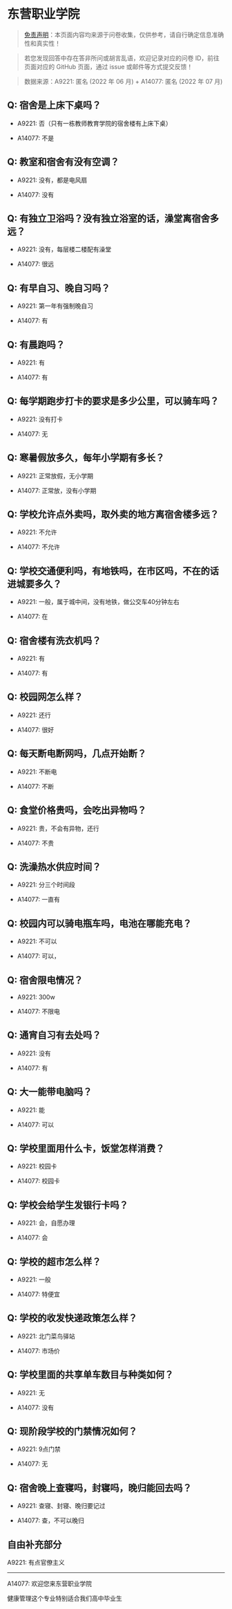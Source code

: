 # 东营职业学院

> [免责声明](https://colleges.chat/#_3)：本页面内容均来源于问卷收集，仅供参考，请自行确定信息准确性和真实性！

> 若您发现回答中存在答非所问或胡言乱语，欢迎记录对应的问卷 ID，前往页面对应的 GitHub 页面，通过 issue 或邮件等方式提交反馈！

> 数据来源：A9221: 匿名 (2022 年 06 月) + A14077: 匿名 (2022 年 07 月)

## Q: 宿舍是上床下桌吗？

- A9221: 否（只有一栋教师教育学院的宿舍楼有上床下桌）

- A14077: 不是

## Q: 教室和宿舍有没有空调？

- A9221: 没有，都是电风扇

- A14077: 没有

## Q: 有独立卫浴吗？没有独立浴室的话，澡堂离宿舍多远？

- A9221: 没有，每层楼二楼配有澡堂

- A14077: 很远

## Q: 有早自习、晚自习吗？

- A9221: 第一年有强制晚自习

- A14077: 有

## Q: 有晨跑吗？

- A9221: 有

- A14077: 有

## Q: 每学期跑步打卡的要求是多少公里，可以骑车吗？

- A9221: 没有打卡

- A14077: 无

## Q: 寒暑假放多久，每年小学期有多长？

- A9221: 正常放假，无小学期

- A14077: 正常放，没有小学期

## Q: 学校允许点外卖吗，取外卖的地方离宿舍楼多远？

- A9221: 不允许

- A14077: 不允许

## Q: 学校交通便利吗，有地铁吗，在市区吗，不在的话进城要多久？

- A9221: 一般，属于城中间，没有地铁，做公交车40分钟左右

- A14077: 在

## Q: 宿舍楼有洗衣机吗？

- A9221: 有

- A14077: 有

## Q: 校园网怎么样？

- A9221: 还行

- A14077: 很好

## Q: 每天断电断网吗，几点开始断？

- A9221: 不断电

- A14077: 不断

## Q: 食堂价格贵吗，会吃出异物吗？

- A9221: 贵，不会有异物，还行

- A14077: 不贵

## Q: 洗澡热水供应时间？

- A9221: 分三个时间段

- A14077: 一直有

## Q: 校园内可以骑电瓶车吗，电池在哪能充电？

- A9221: 不可以

- A14077: 可以，

## Q: 宿舍限电情况？

- A9221: 300w

- A14077: 不限电

## Q: 通宵自习有去处吗？

- A9221: 没有

- A14077: 有

## Q: 大一能带电脑吗？

- A9221: 能

- A14077: 可以

## Q: 学校里面用什么卡，饭堂怎样消费？

- A9221: 校园卡

- A14077: 校园卡

## Q: 学校会给学生发银行卡吗？

- A9221: 会，自愿办理

- A14077: 会

## Q: 学校的超市怎么样？

- A9221: 一般

- A14077: 特便宜

## Q: 学校的收发快递政策怎么样？

- A9221: 北门菜鸟驿站

- A14077: 市场价

## Q: 学校里面的共享单车数目与种类如何？

- A9221: 无

- A14077: 没有

## Q: 现阶段学校的门禁情况如何？

- A9221: 9点门禁

- A14077: 无

## Q: 宿舍晚上查寝吗，封寝吗，晚归能回去吗？

- A9221: 查寝、封寝、晚归要记过

- A14077: 查，不可以晚归

## 自由补充部分

A9221: 有点官僚主义

***

A14077: 欢迎您来东营职业学院

健康管理这个专业特别适合我们高中毕业生